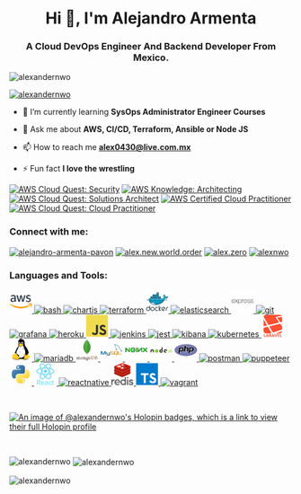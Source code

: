 <h1 align="center">Hi 👋, I'm Alejandro Armenta</h1>
<h3 align="center">A Cloud DevOps Engineer And Backend Developer From Mexico.</h3>

<p align="left"> <img src="https://komarev.com/ghpvc/?username=alexandernwo&label=Profile%20views&color=0c12a6&style=plastic" alt="alexandernwo" /> </p>

<p align="left"> <a href="https://github.com/ryo-ma/github-profile-trophy"><img src="https://github-profile-trophy.vercel.app/?username=alexandernwo" alt="alexandernwo" /></a> </p>

- 🌱 I’m currently learning **SysOps Administrator Engineer Courses**

- 💬 Ask me about **AWS, CI/CD, Terraform, Ansible or Node JS**

- 📫 How to reach me **alex0430@live.com.mx**

- ⚡ Fun fact **I love the wrestling**

<!--START_SECTION:badges-->
[![AWS Cloud Quest: Security](https://images.credly.com/size/110x110/images/e66468bd-5a58-4136-8fb5-994e13501cf5/image.png)](http://www.credly.com/badges/bbe21033-28f4-454d-b967-4978fdde7f24 "AWS Cloud Quest: Security")
[![AWS Knowledge: Architecting](https://images.credly.com/size/110x110/images/519a6dba-f145-4c1a-85a2-1d173d6898d9/image.png)](http://www.credly.com/badges/0a5a6c27-5efb-4112-b276-8697c3187b98 "AWS Knowledge: Architecting")
[![AWS Cloud Quest: Solutions Architect](https://images.credly.com/size/110x110/images/9e9e7ef7-384f-4636-8743-1b89a68fb46b/image.png)](http://www.credly.com/badges/9c946413-5241-40a8-afbe-671968079e18 "AWS Cloud Quest: Solutions Architect")
[![AWS Certified Cloud Practitioner](https://images.credly.com/size/110x110/images/00634f82-b07f-4bbd-a6bb-53de397fc3a6/image.png)](http://www.credly.com/badges/e9f9d028-dc06-43fb-8ebe-c7614bf7c66f "AWS Certified Cloud Practitioner")
[![AWS Cloud Quest: Cloud Practitioner](https://images.credly.com/size/110x110/images/2784d0d8-327c-406f-971e-9f0e15097003/image.png)](http://www.credly.com/badges/fae5481a-09a3-4681-8403-4c0f9247b8b2 "AWS Cloud Quest: Cloud Practitioner")
<!--END_SECTION:badges-->

<h3 align="left">Connect with me:</h3>
<p align="left">
<a href="https://linkedin.com/in/alejandro-armenta-pavon" target="blank"><img align="center" src="https://raw.githubusercontent.com/rahuldkjain/github-profile-readme-generator/master/src/images/icons/Social/linked-in-alt.svg" alt="alejandro-armenta-pavon" height="30" width="40" /></a>
<a href="https://instagram.com/alex.new.world.order" target="blank"><img align="center" src="https://raw.githubusercontent.com/rahuldkjain/github-profile-readme-generator/master/src/images/icons/Social/instagram.svg" alt="alex.new.world.order" height="30" width="40" /></a>
<a href="https://open.spotify.com/user/alex.zero" target="blank"><img align="center"
src="https://upload.wikimedia.org/wikipedia/commons/2/26/Spotify_logo_with_text.svg"
alt="alex.zero" height="30" width="40" /></a>
<a href="https://steamcommunity.com/id/alexnwo" target="blank"><img align="center"
src="https://upload.wikimedia.org/wikipedia/commons/a/ae/Steam_logo.svg"
alt="alexnwo" height="30" width="40" /></a>
</p>

<h3 align="left">Languages and Tools:</h3>
<p align="left"> <a href="https://aws.amazon.com" target="_blank" rel="noreferrer"> <img src="https://raw.githubusercontent.com/devicons/devicon/master/icons/amazonwebservices/amazonwebservices-original-wordmark.svg" alt="aws" width="40" height="40"/> </a> <a href="https://www.gnu.org/software/bash/" target="_blank" rel="noreferrer"> <img src="https://www.vectorlogo.zone/logos/gnu_bash/gnu_bash-icon.svg" alt="bash" width="40" height="40"/> </a> <a href="https://www.chartjs.org" target="_blank" rel="noreferrer"> <img src="https://www.chartjs.org/media/logo-title.svg" alt="chartjs" width="40" height="40"/> </a> <a href="[https://terraform.io](https://www.terraform.io/)" target="_blank" rel="noreferrer"> <img src="https://www.svgrepo.com/show/376353/terraform.svg" alt="terraform" width="40" height="40"/> </a> <a href="https://www.docker.com/" target="_blank" rel="noreferrer"> <img src="https://raw.githubusercontent.com/devicons/devicon/master/icons/docker/docker-original-wordmark.svg" alt="docker" width="40" height="40"/> </a> <a href="https://www.elastic.co" target="_blank" rel="noreferrer"> <img src="https://www.vectorlogo.zone/logos/elastic/elastic-icon.svg" alt="elasticsearch" width="40" height="40"/> </a> <a href="https://expressjs.com" target="_blank" rel="noreferrer"> <img src="https://raw.githubusercontent.com/devicons/devicon/master/icons/express/express-original-wordmark.svg" alt="express" width="40" height="40"/> </a> <a href="https://git-scm.com/" target="_blank" rel="noreferrer"> <img src="https://www.vectorlogo.zone/logos/git-scm/git-scm-icon.svg" alt="git" width="40" height="40"/> </a> <a href="https://grafana.com" target="_blank" rel="noreferrer"> <img src="https://www.vectorlogo.zone/logos/grafana/grafana-icon.svg" alt="grafana" width="40" height="40"/> </a> <a href="https://heroku.com" target="_blank" rel="noreferrer"> <img src="https://www.vectorlogo.zone/logos/heroku/heroku-icon.svg" alt="heroku" width="40" height="40"/> </a> <a href="https://developer.mozilla.org/en-US/docs/Web/JavaScript" target="_blank" rel="noreferrer"> <img src="https://raw.githubusercontent.com/devicons/devicon/master/icons/javascript/javascript-original.svg" alt="javascript" width="40" height="40"/> </a> <a href="https://www.jenkins.io" target="_blank" rel="noreferrer"> <img src="https://www.vectorlogo.zone/logos/jenkins/jenkins-icon.svg" alt="jenkins" width="40" height="40"/> </a> <a href="https://jestjs.io" target="_blank" rel="noreferrer"> <img src="https://www.vectorlogo.zone/logos/jestjsio/jestjsio-icon.svg" alt="jest" width="40" height="40"/> </a> <a href="https://www.elastic.co/kibana" target="_blank" rel="noreferrer"> <img src="https://www.vectorlogo.zone/logos/elasticco_kibana/elasticco_kibana-icon.svg" alt="kibana" width="40" height="40"/> </a> <a href="https://kubernetes.io" target="_blank" rel="noreferrer"> <img src="https://www.vectorlogo.zone/logos/kubernetes/kubernetes-icon.svg" alt="kubernetes" width="40" height="40"/> </a> <a href="https://laravel.com/" target="_blank" rel="noreferrer"> <img src="https://raw.githubusercontent.com/devicons/devicon/master/icons/laravel/laravel-plain-wordmark.svg" alt="laravel" width="40" height="40"/> </a> <a href="https://www.linux.org/" target="_blank" rel="noreferrer"> <img src="https://raw.githubusercontent.com/devicons/devicon/master/icons/linux/linux-original.svg" alt="linux" width="40" height="40"/> </a> <a href="https://mariadb.org/" target="_blank" rel="noreferrer"> <img src="https://www.vectorlogo.zone/logos/mariadb/mariadb-icon.svg" alt="mariadb" width="40" height="40"/> </a> <a href="https://www.mongodb.com/" target="_blank" rel="noreferrer"> <img src="https://raw.githubusercontent.com/devicons/devicon/master/icons/mongodb/mongodb-original-wordmark.svg" alt="mongodb" width="40" height="40"/> </a> <a href="https://www.mysql.com/" target="_blank" rel="noreferrer"> <img src="https://raw.githubusercontent.com/devicons/devicon/master/icons/mysql/mysql-original-wordmark.svg" alt="mysql" width="40" height="40"/> </a> <a href="https://www.nginx.com" target="_blank" rel="noreferrer"> <img src="https://raw.githubusercontent.com/devicons/devicon/master/icons/nginx/nginx-original.svg" alt="nginx" width="40" height="40"/> </a> <a href="https://nodejs.org" target="_blank" rel="noreferrer"> <img src="https://raw.githubusercontent.com/devicons/devicon/master/icons/nodejs/nodejs-original-wordmark.svg" alt="nodejs" width="40" height="40"/> </a> <a href="https://www.php.net" target="_blank" rel="noreferrer"> <img src="https://raw.githubusercontent.com/devicons/devicon/master/icons/php/php-original.svg" alt="php" width="40" height="40"/> </a> <a href="https://postman.com" target="_blank" rel="noreferrer"> <img src="https://www.vectorlogo.zone/logos/getpostman/getpostman-icon.svg" alt="postman" width="40" height="40"/> </a> <a href="https://github.com/puppeteer/puppeteer" target="_blank" rel="noreferrer"> <img src="https://www.vectorlogo.zone/logos/pptrdev/pptrdev-official.svg" alt="puppeteer" width="40" height="40"/> </a> <a href="https://www.python.org" target="_blank" rel="noreferrer"> <img src="https://raw.githubusercontent.com/devicons/devicon/master/icons/python/python-original.svg" alt="python" width="40" height="40"/> </a> <a href="https://reactjs.org/" target="_blank" rel="noreferrer"> <img src="https://raw.githubusercontent.com/devicons/devicon/master/icons/react/react-original-wordmark.svg" alt="react" width="40" height="40"/> </a> <a href="https://reactnative.dev/" target="_blank" rel="noreferrer"> <img src="https://reactnative.dev/img/header_logo.svg" alt="reactnative" width="40" height="40"/> </a> <a href="https://redis.io" target="_blank" rel="noreferrer"> <img src="https://raw.githubusercontent.com/devicons/devicon/master/icons/redis/redis-original-wordmark.svg" alt="redis" width="40" height="40"/> </a> <a href="https://www.typescriptlang.org/" target="_blank" rel="noreferrer"> <img src="https://raw.githubusercontent.com/devicons/devicon/master/icons/typescript/typescript-original.svg" alt="typescript" width="40" height="40"/> </a> <a href="https://www.vagrantup.com/" target="_blank" rel="noreferrer"> <img src="https://www.vectorlogo.zone/logos/vagrantup/vagrantup-icon.svg" alt="vagrant" width="40" height="40"/> </a> </p>

<br>

[![An image of @alexandernwo's Holopin badges, which is a link to view their full Holopin profile](https://holopin.me/alexandernwo)](https://holopin.io/@alexandernwo)

<br>

<p><img align="left" src="https://github-readme-stats.vercel.app/api/top-langs?username=alexandernwo&show_icons=true&theme=dracula&locale=en&layout=compact" alt="alexandernwo" /></p>

<p>&nbsp;<img align="center" src="https://github-readme-stats.vercel.app/api?username=alexandernwo&show_icons=true&theme=dracula&locale=en" alt="alexandernwo" /></p>

<p><img align="center" src="https://github-readme-streak-stats.herokuapp.com/?user=alexandernwo&theme=dark" alt="alexandernwo" /></p>

